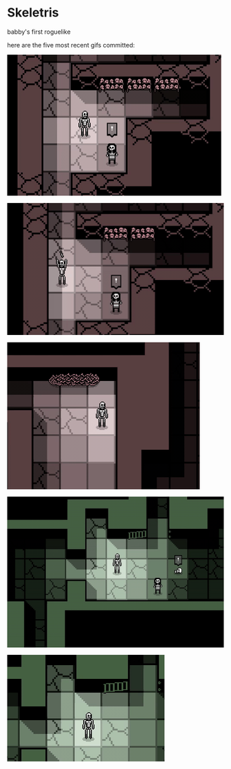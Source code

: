 # Skeletris
babby's first roguelike

here are the five most recent gifs committed:

![213_animated_skull_racks.gif](gifs/213_animated_skull_racks.gif?raw=true "213_animated_skull_racks")

![212_skull_racks.gif](gifs/212_skull_racks.gif?raw=true "212_skull_racks")

![211_bone_piles.gif](gifs/211_bone_piles.gif?raw=true "211_bone_piles")

![210_gate_dialog.gif](gifs/210_gate_dialog.gif?raw=true "210_gate_dialog")

![209_gate.gif](gifs/209_gate.gif?raw=true "209_gate")

